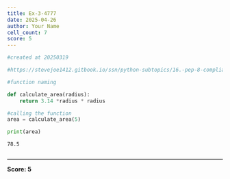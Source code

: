 ```yaml
---
title: Ex-3-4777
date: 2025-04-26
author: Your Name
cell_count: 7
score: 5
---
```


```python
#created at 20250319
```


```python
#https://stevejoe1412.gitbook.io/ssn/python-subtopics/16.-pep-8-compliance
```


```python
#function naming
```


```python
def calculate_area(radius):
    return 3.14 *radius * radius
```


```python
#calling the function
area = calculate_area(5)
```


```python
print(area)
```

    78.5



```python

```


---
**Score: 5**